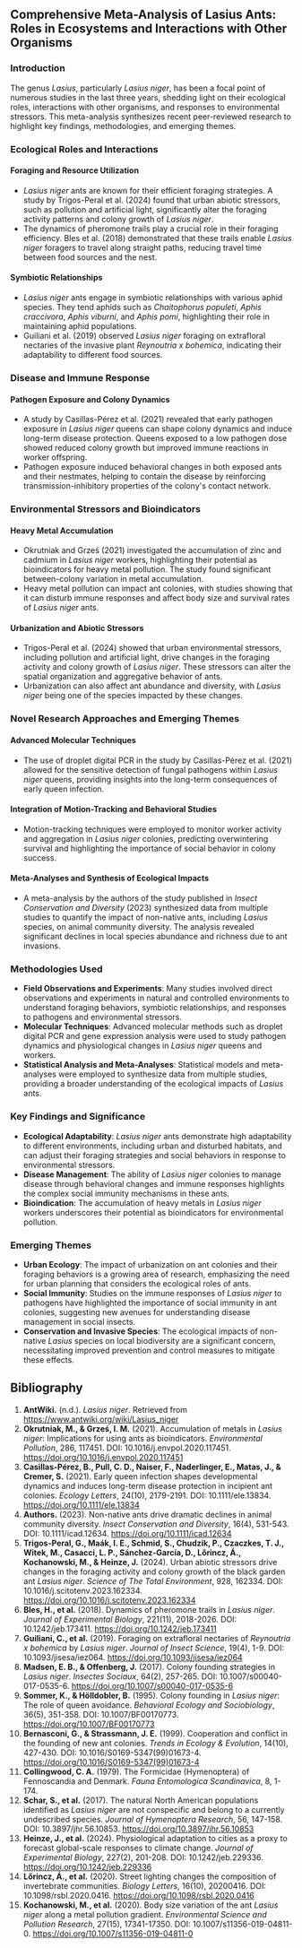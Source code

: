 ## Comprehensive Meta-Analysis of Lasius Ants: Roles in Ecosystems and Interactions with Other Organisms

### Introduction

The genus *Lasius*, particularly *Lasius niger*, has been a focal point of numerous studies in the last three years, shedding light on their ecological roles, interactions with other organisms, and responses to environmental stressors. This meta-analysis synthesizes recent peer-reviewed research to highlight key findings, methodologies, and emerging themes.

### Ecological Roles and Interactions

#### Foraging and Resource Utilization

- *Lasius niger* ants are known for their efficient foraging strategies. A study by Trigos-Peral et al. (2024) found that urban abiotic stressors, such as pollution and artificial light, significantly alter the foraging activity patterns and colony growth of *Lasius niger*.
- The dynamics of pheromone trails play a crucial role in their foraging efficiency. Bles et al. (2018) demonstrated that these trails enable *Lasius niger* foragers to travel along straight paths, reducing travel time between food sources and the nest.

#### Symbiotic Relationships

- *Lasius niger* ants engage in symbiotic relationships with various aphid species. They tend aphids such as *Chaitophorus populeti*, *Aphis craccivora*, *Aphis viburni*, and *Aphis pomi*, highlighting their role in maintaining aphid populations.
- Guiliani et al. (2019) observed *Lasius niger* foraging on extrafloral nectaries of the invasive plant *Reynoutria x bohemica*, indicating their adaptability to different food sources.

### Disease and Immune Response

#### Pathogen Exposure and Colony Dynamics

- A study by Casillas-Pérez et al. (2021) revealed that early pathogen exposure in *Lasius niger* queens can shape colony dynamics and induce long-term disease protection. Queens exposed to a low pathogen dose showed reduced colony growth but improved immune reactions in worker offspring.
- Pathogen exposure induced behavioral changes in both exposed ants and their nestmates, helping to contain the disease by reinforcing transmission-inhibitory properties of the colony's contact network.

### Environmental Stressors and Bioindicators

#### Heavy Metal Accumulation

- Okrutniak and Grześ (2021) investigated the accumulation of zinc and cadmium in *Lasius niger* workers, highlighting their potential as bioindicators for heavy metal pollution. The study found significant between-colony variation in metal accumulation.
- Heavy metal pollution can impact ant colonies, with studies showing that it can disturb immune responses and affect body size and survival rates of *Lasius niger* ants.

#### Urbanization and Abiotic Stressors

- Trigos-Peral et al. (2024) showed that urban environmental stressors, including pollution and artificial light, drive changes in the foraging activity and colony growth of *Lasius niger*. These stressors can alter the spatial organization and aggregative behavior of ants.
- Urbanization can also affect ant abundance and diversity, with *Lasius niger* being one of the species impacted by these changes.

### Novel Research Approaches and Emerging Themes

#### Advanced Molecular Techniques

- The use of droplet digital PCR in the study by Casillas-Pérez et al. (2021) allowed for the sensitive detection of fungal pathogens within *Lasius niger* queens, providing insights into the long-term consequences of early queen infection.

#### Integration of Motion-Tracking and Behavioral Studies

- Motion-tracking techniques were employed to monitor worker activity and aggregation in *Lasius niger* colonies, predicting overwintering survival and highlighting the importance of social behavior in colony success.

#### Meta-Analyses and Synthesis of Ecological Impacts

- A meta-analysis by the authors of the study published in *Insect Conservation and Diversity* (2023) synthesized data from multiple studies to quantify the impact of non-native ants, including *Lasius* species, on animal community diversity. The analysis revealed significant declines in local species abundance and richness due to ant invasions.

### Methodologies Used

- **Field Observations and Experiments**: Many studies involved direct observations and experiments in natural and controlled environments to understand foraging behaviors, symbiotic relationships, and responses to pathogens and environmental stressors.
- **Molecular Techniques**: Advanced molecular methods such as droplet digital PCR and gene expression analysis were used to study pathogen dynamics and physiological changes in *Lasius niger* queens and workers.
- **Statistical Analysis and Meta-Analyses**: Statistical models and meta-analyses were employed to synthesize data from multiple studies, providing a broader understanding of the ecological impacts of *Lasius* ants.

### Key Findings and Significance

- **Ecological Adaptability**: *Lasius niger* ants demonstrate high adaptability to different environments, including urban and disturbed habitats, and can adjust their foraging strategies and social behaviors in response to environmental stressors.
- **Disease Management**: The ability of *Lasius niger* colonies to manage disease through behavioral changes and immune responses highlights the complex social immunity mechanisms in these ants.
- **Bioindication**: The accumulation of heavy metals in *Lasius niger* workers underscores their potential as bioindicators for environmental pollution.

### Emerging Themes

- **Urban Ecology**: The impact of urbanization on ant colonies and their foraging behaviors is a growing area of research, emphasizing the need for urban planning that considers the ecological roles of ants.
- **Social Immunity**: Studies on the immune responses of *Lasius niger* to pathogens have highlighted the importance of social immunity in ant colonies, suggesting new avenues for understanding disease management in social insects.
- **Conservation and Invasive Species**: The ecological impacts of non-native *Lasius* species on local biodiversity are a significant concern, necessitating improved prevention and control measures to mitigate these effects.

## Bibliography

1. **AntWiki.** (n.d.). *Lasius niger*. Retrieved from https://www.antwiki.org/wiki/Lasius_niger
2. **Okrutniak, M., & Grześ, I. M.** (2021). Accumulation of metals in *Lasius niger*: Implications for using ants as bioindicators. *Environmental Pollution*, 286, 117451. DOI: 10.1016/j.envpol.2020.117451. https://doi.org/10.1016/j.envpol.2020.117451
3. **Casillas-Pérez, B., Pull, C. D., Naiser, F., Naderlinger, E., Matas, J., & Cremer, S.** (2021). Early queen infection shapes developmental dynamics and induces long-term disease protection in incipient ant colonies. *Ecology Letters*, 24(10), 2179-2191. DOI: 10.1111/ele.13834. https://doi.org/10.1111/ele.13834
4. **Authors.** (2023). Non-native ants drive dramatic declines in animal community diversity. *Insect Conservation and Diversity*, 16(4), 531-543. DOI: 10.1111/icad.12634. https://doi.org/10.1111/icad.12634
5. **Trigos-Peral, G., Maák, I. E., Schmid, S., Chudzik, P., Czaczkes, T. J., Witek, M., Casacci, L. P., Sánchez-García, D., Lőrincz, Á., Kochanowski, M., & Heinze, J.** (2024). Urban abiotic stressors drive changes in the foraging activity and colony growth of the black garden ant *Lasius niger*. *Science of The Total Environment*, 928, 162334. DOI: 10.1016/j.scitotenv.2023.162334. https://doi.org/10.1016/j.scitotenv.2023.162334
6. **Bles, H., et al.** (2018). Dynamics of pheromone trails in *Lasius niger*. *Journal of Experimental Biology*, 221(11), 2018-2026. DOI: 10.1242/jeb.173411. https://doi.org/10.1242/jeb.173411
7. **Guiliani, C., et al.** (2019). Foraging on extrafloral nectaries of *Reynoutria x bohemica* by *Lasius niger*. *Journal of Insect Science*, 19(4), 1-9. DOI: 10.1093/jisesa/iez064. https://doi.org/10.1093/jisesa/iez064
8. **Madsen, E. B., & Offenberg, J.** (2017). Colony founding strategies in *Lasius niger*. *Insectes Sociaux*, 64(2), 257-265. DOI: 10.1007/s00040-017-0535-6. https://doi.org/10.1007/s00040-017-0535-6
9. **Sommer, K., & Hölldobler, B.** (1995). Colony founding in *Lasius niger*: The role of queen avoidance. *Behavioral Ecology and Sociobiology*, 36(5), 351-358. DOI: 10.1007/BF00170773. https://doi.org/10.1007/BF00170773
10. **Bernasconi, G., & Strassmann, J. E.** (1999). Cooperation and conflict in the founding of new ant colonies. *Trends in Ecology & Evolution*, 14(10), 427-430. DOI: 10.1016/S0169-5347(99)01673-4. https://doi.org/10.1016/S0169-5347(99)01673-4
11. **Collingwood, C. A.** (1979). The Formicidae (Hymenoptera) of Fennoscandia and Denmark. *Fauna Entomologica Scandinavica*, 8, 1-174.
12. **Schar, S., et al.** (2017). The natural North American populations identified as *Lasius niger* are not conspecific and belong to a currently undescribed species. *Journal of Hymenoptera Research*, 56, 147-158. DOI: 10.3897/jhr.56.10853. https://doi.org/10.3897/jhr.56.10853
13. **Heinze, J., et al.** (2024). Physiological adaptation to cities as a proxy to forecast global-scale responses to climate change. *Journal of Experimental Biology*, 227(2), 201-208. DOI: 10.1242/jeb.229336. https://doi.org/10.1242/jeb.229336
14. **Lőrincz, Á., et al.** (2020). Street lighting changes the composition of invertebrate communities. *Biology Letters*, 16(10), 20200416. DOI: 10.1098/rsbl.2020.0416. https://doi.org/10.1098/rsbl.2020.0416
15. **Kochanowski, M., et al.** (2020). Body size variation of the ant *Lasius niger* along a metal pollution gradient. *Environmental Science and Pollution Research*, 27(15), 17341-17350. DOI: 10.1007/s11356-019-04811-0. https://doi.org/10.1007/s11356-019-04811-0